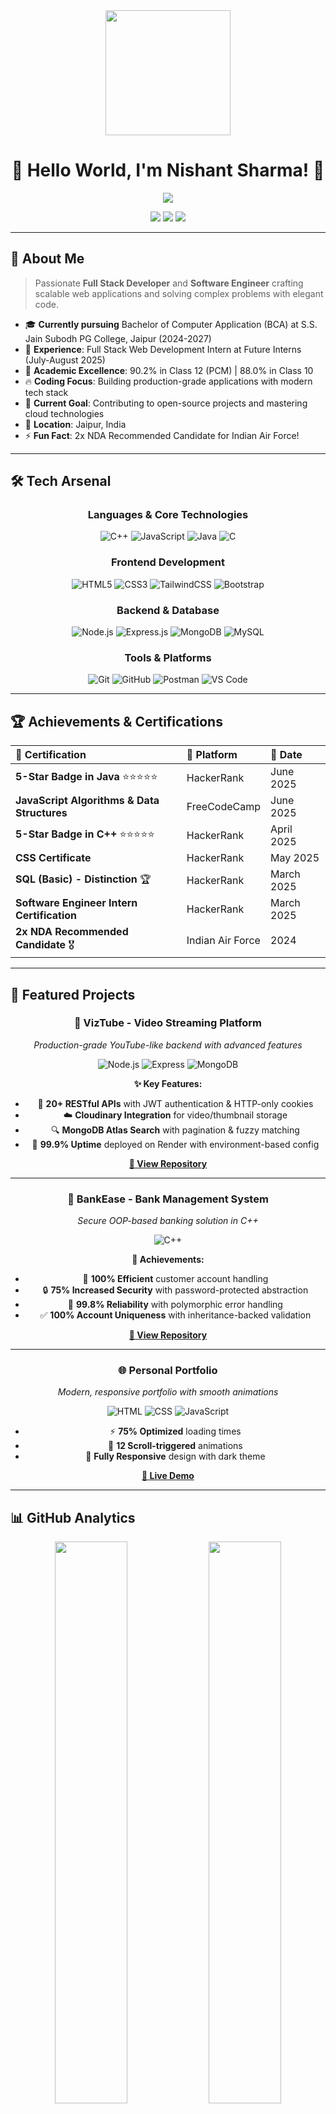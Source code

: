 <div align="center">
  <img src="https://media.giphy.com/media/qgQUggAC3Pfv687qPC/giphy.gif" width="200">
</div>

<h1 align="center">👋 Hello World, I'm Nishant Sharma! 🚀</h1>

<div align="center">
  <img src="https://readme-typing-svg.herokuapp.com/?font=Righteous&size=30&center=true&vCenter=true&width=600&height=70&duration=4000&lines=Full+Stack+Developer;Software+Engineer;Problem+Solver;C%2B%2B+Expert;Building+Amazing+Web+Experiences!" />
</div>

<p align="center">
  <img src="https://komarev.com/github-profile-views?username=nishant-444&color=blueviolet&style=flat-square&label=Profile+Views" />
  <img src="https://img.shields.io/github/followers/nishant-444?label=Followers&style=flat-square&color=blue" />
  <img src="https://img.shields.io/badge/Focus-Full%20Stack%20Development-orange?style=flat-square" />
</p>

---

## 🚀 About Me

> Passionate **Full Stack Developer** and **Software Engineer** crafting scalable web applications and solving complex problems with elegant code.

- 🎓 **Currently pursuing** Bachelor of Computer Application (BCA) at S.S. Jain Subodh PG College, Jaipur (2024-2027)
- 💼 **Experience**: Full Stack Web Development Intern at Future Interns (July-August 2025)
- 🌟 **Academic Excellence**: 90.2% in Class 12 (PCM) | 88.0% in Class 10
- 🔥 **Coding Focus**: Building production-grade applications with modern tech stack
- 🎯 **Current Goal**: Contributing to open-source projects and mastering cloud technologies
- 📍 **Location**: Jaipur, India
- ⚡ **Fun Fact**: 2x NDA Recommended Candidate for Indian Air Force!

---

## 🛠️ Tech Arsenal

<div align="center">

### **Languages & Core Technologies**
![C++](https://img.shields.io/badge/C%2B%2B-%2300599C.svg?style=for-the-badge&logo=cplusplus&logoColor=white)
![JavaScript](https://img.shields.io/badge/JavaScript-%23F7DF1E.svg?style=for-the-badge&logo=javascript&logoColor=black)
![Java](https://img.shields.io/badge/☕_Java-ED8B00?style=for-the-badge&logoColor=white)
![C](https://img.shields.io/badge/C-%2300599C.svg?style=for-the-badge&logo=c&logoColor=white)

### **Frontend Development**
![HTML5](https://img.shields.io/badge/HTML5-%23E34F26.svg?style=for-the-badge&logo=html5&logoColor=white)
![CSS3](https://img.shields.io/badge/CSS3-%231572B6.svg?style=for-the-badge&logo=css3&logoColor=white)
![TailwindCSS](https://img.shields.io/badge/Tailwind%20CSS-%2338B2AC.svg?style=for-the-badge&logo=tailwind-css&logoColor=white)
![Bootstrap](https://img.shields.io/badge/Bootstrap-%238511FA.svg?style=for-the-badge&logo=bootstrap&logoColor=white)

### **Backend & Database**
![Node.js](https://img.shields.io/badge/Node.js-43853D?style=for-the-badge&logo=node.js&logoColor=white)
![Express.js](https://img.shields.io/badge/Express.js-%23404d59.svg?style=for-the-badge&logo=express&logoColor=%2361DAFB)
![MongoDB](https://img.shields.io/badge/MongoDB-%234ea94b.svg?style=for-the-badge&logo=mongodb&logoColor=white)
![MySQL](https://img.shields.io/badge/MySQL-4479A1.svg?style=for-the-badge&logo=mysql&logoColor=white)

### **Tools & Platforms**
![Git](https://img.shields.io/badge/Git-%23F05033.svg?style=for-the-badge&logo=git&logoColor=white)
![GitHub](https://img.shields.io/badge/GitHub-%23121011.svg?style=for-the-badge&logo=github&logoColor=white)
![Postman](https://img.shields.io/badge/Postman-FF6C37?style=for-the-badge&logo=postman&logoColor=white)
![VS Code](https://img.shields.io/badge/⚡_VS_Code-007ACC?style=for-the-badge&logoColor=white)

</div>

---

## 🏆 Achievements & Certifications

<div align="center">

| 🏅 **Certification** | 🏢 **Platform** | 📅 **Date** |
|:---|:---|:---|
| **5-Star Badge in Java** ⭐⭐⭐⭐⭐ | HackerRank | June 2025 |
| **JavaScript Algorithms & Data Structures** | FreeCodeCamp | June 2025 |
| **5-Star Badge in C++** ⭐⭐⭐⭐⭐ | HackerRank | April 2025 |
| **CSS Certificate** | HackerRank | May 2025 |
| **SQL (Basic) - Distinction** 🏆 | HackerRank | March 2025 |
| **Software Engineer Intern Certification** | HackerRank | March 2025 |
| **2x NDA Recommended Candidate** 🎖️ | Indian Air Force | 2024 |

</div>

---

## 💼 Featured Projects

<div align="center">

### 🎥 **VizTube - Video Streaming Platform**
*Production-grade YouTube-like backend with advanced features*

![Node.js](https://img.shields.io/badge/Node.js-339933?style=flat-square&logo=nodedotjs&logoColor=white)
![Express](https://img.shields.io/badge/Express-000000?style=flat-square&logo=express&logoColor=white)
![MongoDB](https://img.shields.io/badge/MongoDB-47A248?style=flat-square&logo=mongodb&logoColor=white)

**✨ Key Features:**
- 🔐 **20+ RESTful APIs** with JWT authentication & HTTP-only cookies
- ☁️ **Cloudinary Integration** for video/thumbnail storage
- 🔍 **MongoDB Atlas Search** with pagination & fuzzy matching
- 🚀 **99.9% Uptime** deployed on Render with environment-based config

**[🔗 View Repository](https://github.com/nishant-444/VizTube)**

---

### 🏦 **BankEase - Bank Management System**
*Secure OOP-based banking solution in C++*

![C++](https://img.shields.io/badge/C++-00599C?style=flat-square&logo=cplusplus&logoColor=white)

**🎯 Achievements:**
- 💯 **100% Efficient** customer account handling
- 🔒 **75% Increased Security** with password-protected abstraction
- 🎯 **99.8% Reliability** with polymorphic error handling
- ✅ **100% Account Uniqueness** with inheritance-backed validation

**[🔗 View Repository](https://github.com/nishant-444/BankEase)**

---

### 🌐 **Personal Portfolio**
*Modern, responsive portfolio with smooth animations*

![HTML](https://img.shields.io/badge/HTML5-E34F26?style=flat-square&logo=html5&logoColor=white)
![CSS](https://img.shields.io/badge/CSS3-1572B6?style=flat-square&logo=css3&logoColor=white)
![JavaScript](https://img.shields.io/badge/JavaScript-F7DF1E?style=flat-square&logo=javascript&logoColor=black)

- ⚡ **75% Optimized** loading times
- 🎨 **12 Scroll-triggered** animations
- 📱 **Fully Responsive** design with dark theme

**[🌟 Live Demo](https://nishantsharma.vercel.app)**

</div>

---

## 📊 GitHub Analytics

<div align="center">

<img src="https://github-readme-stats.vercel.app/api?username=nishant-444&theme=tokyonight&hide_border=true&include_all_commits=true&count_private=true" width="48%" />
<img src="https://github-readme-streak-stats.herokuapp.com/?user=nishant-444&theme=tokyonight&hide_border=true" width="48%" />

<img src="https://github-readme-stats.vercel.app/api/top-langs/?username=nishant-444&theme=tokyonight&hide_border=true&include_all_commits=true&count_private=true&layout=compact" width="48%" />
<img src="https://github-profile-summary-cards.vercel.app/api/cards/productive-time?username=nishant-444&theme=tokyonight" width="48%" />

</div>

### 🏆 GitHub Trophies
<div align="center">
  <img src="https://github-profile-trophy.vercel.app/?username=nishant-444&theme=tokyonight&no-frame=true&no-bg=false&margin-w=4&row=1" />
</div>

---

## 🌐 Let's Connect & Collaborate

<div align="center">

**Ready to build something amazing together? Let's connect!**

[![LinkedIn](https://img.shields.io/badge/LinkedIn-%230077B5.svg?style=for-the-badge&logo=linkedin&logoColor=white)](https://linkedin.com/in/nishant-developer)
[![Portfolio](https://img.shields.io/badge/Portfolio-%23FF7139.svg?style=for-the-badge&logo=firefox&logoColor=white)](https://nishantsharma.vercel.app)
[![HackerRank](https://img.shields.io/badge/-Hackerrank-2EC866?style=for-the-badge&logo=HackerRank&logoColor=white)](https://hackerrank.com/business_nishan1)
[![LeetCode](https://img.shields.io/badge/LeetCode-000000?style=for-the-badge&logo=LeetCode&logoColor=#d16c06)](https://leetcode.com/u/nishant4712/)
[![Email](https://img.shields.io/badge/Email-D14836?style=for-the-badge&logo=gmail&logoColor=white)](mailto:business.nishant777@gmail.com)
[![GitHub](https://img.shields.io/badge/GitHub-%23121011.svg?style=for-the-badge&logo=github&logoColor=white)](https://github.com/nishant-444)

</div>

<div align="center">

---

**Thanks for visiting! ⭐ Star my repos if you find them interesting!**

</div>

